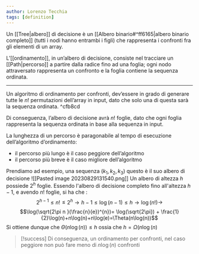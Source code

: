 ```yaml
---
author: Lorenzo Tecchia
tags: [definition]
---
```

Un [[Tree|albero]] di decisione è un [[Albero binario#^ff6165|albero binario completo]] (tutti i nodi hanno entrambi i figli) che rappresenta i confronti fra gli elementi di un array.

L’[[ordinamento]], in un’albero di decisione, consiste nel tracciare un [[Path|percorso]] a partire dalla radice fino ad una foglia; ogni nodo attraversato rappresenta un confronto e la foglia contiene la sequenza ordinata.

---
Un algoritmo di ordinamento per confronti, dev’essere in grado di generare tutte le $n!$ permutazioni dell’array in input, dato che solo una di questa sarà la sequenza ordinata. ^cfb8cd

Di conseguenza, l’albero di decisione avrà $n!$ foglie, dato che ogni foglia rappresenta la sequenza ordinata in base alla sequenza in input.

La lunghezza di un percorso è paragonabile al tempo di esecuzione dell’algoritmo d’ordinamento: 
- il percorso più lungo è il caso peggiore dell’algoritmo  
- il percorso più breve è il caso migliore dell’algoritmo

Prendiamo ad esempio, una sequenza ($k_1, k_2, k_3$) questo è il suo albero di decisione
![[Pasted image 20230829131540.png]]
Un albero di altezza $h$ possiede $2^{h}$ foglie.
Essendo l'albero di decisione completo fino all'altezza $h-1$, e avendo $n!$ foglie, si ha che :
$$2^{h-1} \leq n! \leq 2^{h} \rightarrow h-1 \leq \log(n-1) \leq h \rightarrow \log(n!) \rightarrow
$$
$$\log(\sqrt{2\pi n }(\frac{n}{e})^{n})= \log(\sqrt{2\pi}) + \frac{1}{2}\log(n)+n\log(n)+n\log(e)=\Theta(n\log(n))$$
Si ottiene dunque che $\Theta(n\log(n)) \leq h$ ossia che $h=\Omega(n\log(n)$

>[!success] 
>Di conseguenza, un ordinamento per confronti, nel caso peggiore non può fare meno di $n\log(n)$ confronti


